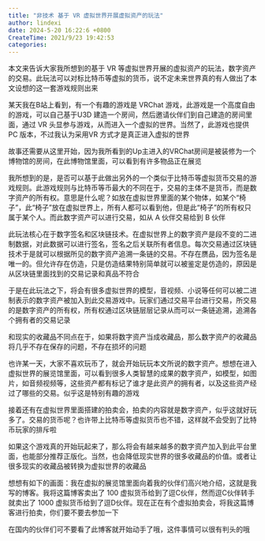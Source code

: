 ```yaml
---
title: "非技术 基于 VR 虚拟世界开展虚拟资产的玩法"
author: lindexi
date: 2024-5-20 16:22:6 +0800
CreateTime: 2021/9/23 19:42:53
categories: 
---
```


本文来告诉大家我所想到的基于 VR 等虚拟世界开展的虚拟资产的玩法，数字资产的交易。此玩法可以对标比特币等虚拟的货币，说不定未来世界真的有人做出了本文设想的这一套游戏规则出来

<!--more-->


<!-- CreateTime:2021/9/23 19:42:53 -->


某天我在B站上看到，有一个有趣的游戏是 VRChat 游戏，此游戏是一个高度自由的游戏，可以自己基于U3D 建造一个房间，然后邀请伙伴们到自己建造的房间里面，通过 VR 头显参与游戏，从而进入一个虚拟的世界。当然了，此游戏也提供 PC 版本，不过我认为采用VR 方式才是真正进入虚拟的世界

故事还需要从这里开始，因为我所看到的Up主进入的VRChat房间是被装修为一个博物馆的房间，在此博物馆里面，可以看到有许多物品正在展览

我所想到的是，是否可以基于此做出另外的一个类似于比特币等虚拟货币交易的游戏规则。此游戏规则与比特币等币最大的不同在于，交易的主体不是货币，而是数字资产的所有权。意思是什么呢？如放在虚拟世界里面的某个物体，如某个“椅子”，此“椅子”放在虚拟世界上，所有人都可以看到他，但是此“椅子”的所有权只属于某个人。而此数字资产可以进行交易，如从 A 伙伴交易给到 B 伙伴

此玩法核心在于数字签名和区块链技术。在虚拟世界上的数字资产是段不变的二进制数据，对此数据可以进行签名，签名之后关联所有者信息。每次交易通过区块链技术于是就可以根据所见的数字资产追溯一条链的交易。不存在赝品，因为签名是唯一的。但允许存在仿造，只是仿造结果特别简单就可以被鉴定是仿造的，原因是从区块链里面找到的交易记录和真品不符合

于是在此玩法之下，将会有很多虚拟世界的模型，音视频、小说等任何可以被二进制表示的数字资产被加入到此交易游戏中。玩家们通过交易平台进行交易，所交易的是数字资产的所有权，所有权通过区块链层层记录从而可以一条链追溯，追溯各个拥有者的交易记录

和现实的收藏品不同点在于，如果将数字资产当成收藏品，那么数字资产的收藏品将几乎不存在保存的问题，不存在损坏的问题

也许某一天，大家不喜欢玩币了，就会开始玩玩本文所说的数字资产。想想在进入虚拟世界的展览馆里面，可以看到很多人类智慧的成果的数字资产，如模型，如图片，如音频视频等，这些资产都有标记了谁才是此资产的拥有者，以及这些资产经过了哪些的交易。似乎这是特别有趣的游戏

接着还有在虚拟世界里面搭建的拍卖会，拍卖的内容就是数字资产，似乎这就好玩多了。交易的货币呢？也许带上比特币等虚拟货币也不错，这样就不会受到了比特币玩家的排斥啦

如果这个游戏真的开始玩起来了，那么将会有越来越多的数字资产加入到此平台里面，也能部分推荐正版化。当然，也会降低现实世界的很多收藏品的价值。或者让很多现实的收藏品被转换为虚拟世界的收藏品

想想有如下的画面：我在虚拟的展览馆里面向着我的伙伴们高兴地介绍，这就是我写的博客。我将这篇博客卖出了 100 虚拟货币给到了逗C伙伴，然而逗C伙伴转手就卖出了 1000 虚拟货币给到了逗D伙伴。现在正在有个虚拟拍卖会，将我这篇博客进行拍卖，你们要不要去参加一下

在国内的伙伴们可不要看了此博客就开始动手了哦，这件事情可以很有判头的哦

